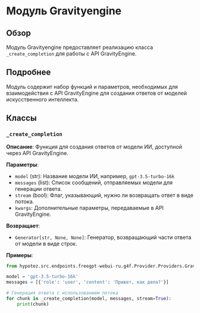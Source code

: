 # Модуль Gravityengine 

## Обзор

Модуль Gravityengine предоставляет реализацию класса `_create_completion` для работы с API GravityEngine.  

## Подробнее

Модуль содержит набор функций и параметров, необходимых для взаимодействия с API GravityEngine для создания ответов от моделей искусственного интеллекта.  

## Классы

### `_create_completion`

**Описание**:  Функция для создания ответов от модели ИИ, доступной через API GravityEngine.

**Параметры**:

- `model` (str): Название модели ИИ, например, `gpt-3.5-turbo-16k`
- `messages` (list): Список сообщений, отправляемых модели для генерации ответа.
- `stream` (bool):  Флаг, указывающий, нужно ли возвращать ответ в виде потока.
- `kwargs`: Дополнительные параметры, передаваемые в API GravityEngine.

**Возвращает**: 

- `Generator[str, None, None]`:  Генератор,  возвращающий части ответа от модели в виде строк.

**Примеры**:
```python
from hypotez.src.endpoints.freegpt-webui-ru.g4f.Provider.Providers.Gravityengine import _create_completion

model = 'gpt-3.5-turbo-16k'
messages = [{'role': 'user', 'content': 'Привет, как дела?'}]

# Генерация ответа с использованием потока
for chunk in _create_completion(model, messages, stream=True):
    print(chunk)